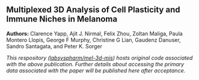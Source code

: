## Multiplexed 3D Analysis of Cell Plasticity and Immune Niches in Melanoma

**Authors:** Clarence Yapp, Ajit J. Nirmal, Felix Zhou, Zoltan Maliga, Paula Montero Llopis, George F Murphy, Christine G Lian, Gaudenz Danuser, Sandro Santagata, and Peter K. Sorger

*This respository ([labsyspharm/mel-3d-mis](https://github.com/labsyspharm/mel-3d-mis)) hosts original code associated with the above publication. Further details about accessing the primary data associated with the paper will be published here after acceptance.*



